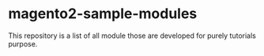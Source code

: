 # magento2-sample-modules
This repository is a list of all module those are developed for purely tutorials purpose.
